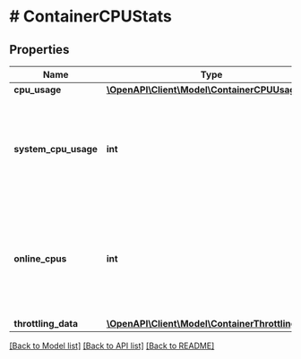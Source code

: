 # # ContainerCPUStats

## Properties

Name | Type | Description | Notes
------------ | ------------- | ------------- | -------------
**cpu_usage** | [**\OpenAPI\Client\Model\ContainerCPUUsage**](ContainerCPUUsage.md) |  | [optional]
**system_cpu_usage** | **int** | System Usage.  This field is Linux-specific and omitted for Windows containers. | [optional]
**online_cpus** | **int** | Number of online CPUs.  This field is Linux-specific and omitted for Windows containers. | [optional]
**throttling_data** | [**\OpenAPI\Client\Model\ContainerThrottlingData**](ContainerThrottlingData.md) |  | [optional]

[[Back to Model list]](../../README.md#models) [[Back to API list]](../../README.md#endpoints) [[Back to README]](../../README.md)
